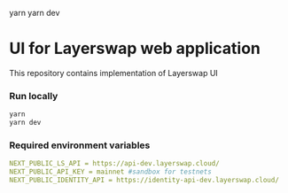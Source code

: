 yarn
yarn dev 
<br />
<div align="left">
  <h1 align="left">UI for Layerswap web application</h1>
</div>
 
This repository contains implementation of Layerswap UI

 

### Run locally


  ```sh
  yarn
  yarn dev 
  ```

 
### Required environment variables

  ```yaml
  NEXT_PUBLIC_LS_API = https://api-dev.layerswap.cloud/
  NEXT_PUBLIC_API_KEY = mainnet #sandbox for testnets
  NEXT_PUBLIC_IDENTITY_API = https://identity-api-dev.layerswap.cloud/
  ```

